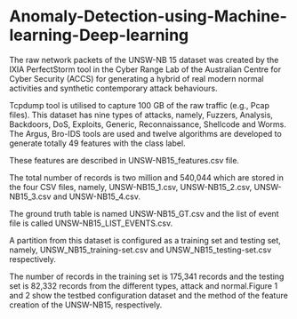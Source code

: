 # Anomaly-Detection-using-Machine-learning-Deep-learning
The raw network packets of the UNSW-NB 15 dataset was created by the IXIA PerfectStorm tool in the Cyber Range Lab of the Australian Centre for Cyber Security (ACCS) for generating a hybrid of real modern normal activities and synthetic contemporary attack behaviours.

Tcpdump tool is utilised to capture 100 GB of the raw traffic (e.g., Pcap files). This dataset has nine types of attacks, namely, Fuzzers, Analysis, Backdoors, DoS, Exploits, Generic, Reconnaissance, Shellcode and Worms. The Argus, Bro-IDS tools are used and twelve algorithms are developed to generate totally 49 features with the class label.

These features are described in UNSW-NB15_features.csv file.

The total number of records is two million and 540,044 which are stored in the four CSV files, namely, UNSW-NB15_1.csv, UNSW-NB15_2.csv, UNSW-NB15_3.csv and UNSW-NB15_4.csv.

The ground truth table is named UNSW-NB15_GT.csv and the list of event file is called UNSW-NB15_LIST_EVENTS.csv.

A partition from this dataset is configured as a training set and testing set, namely, UNSW_NB15_training-set.csv and UNSW_NB15_testing-set.csv respectively.

The number of records in the training set is 175,341 records and the testing set is 82,332 records from the different types, attack and normal.Figure 1 and 2 show the testbed configuration dataset and the method of the feature creation of the UNSW-NB15, respectively.
